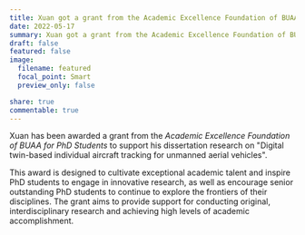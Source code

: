 ```yaml
---
title: Xuan got a grant from the Academic Excellence Foundation of BUAA for PhD Students.
date: 2022-05-17
summary: Xuan got a grant from the Academic Excellence Foundation of BUAA for PhD Students, under which he will carry on his dissertation research on the digital-twin-based individual aircraft tracking technology.
draft: false
featured: false
image:
  filename: featured
  focal_point: Smart
  preview_only: false

share: true
commentable: true
---
```


Xuan has been awarded a grant from the *Academic Excellence Foundation of BUAA for PhD Students* to support his dissertation research on "Digital twin-based individual aircraft tracking for unmanned aerial vehicles".

This award is designed to cultivate exceptional academic talent and inspire PhD students to engage in innovative research, as well as encourage senior outstanding PhD students to continue to explore the frontiers of their disciplines. The grant aims to provide support for conducting original, interdisciplinary research and achieving high levels of academic accomplishment.
